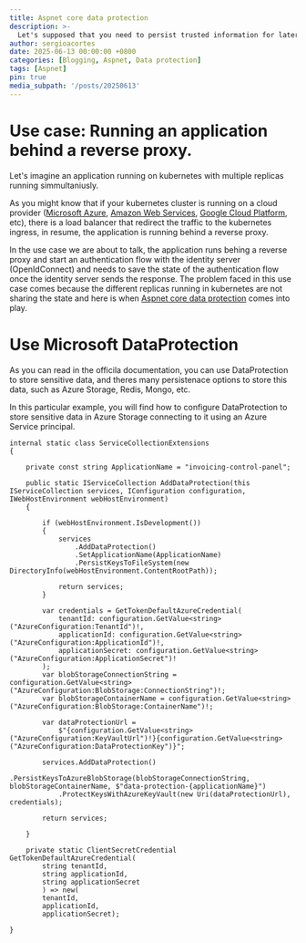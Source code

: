 ```yaml
---
title: Aspnet core data protection
description: >-
  Let's supposed that you need to persist trusted information for later retrieval, but you don't trust the persistence mechanism. In web terms, this might be written as I need to round-trip trusted state via an untrusted client.
author: sergioacortes
date: 2025-06-13 00:00:00 +0800
categories: [Blogging, Aspnet, Data protection]
tags: [Aspnet]
pin: true
media_subpath: '/posts/20250613'
---
```


# Use case: Running an application behind a reverse proxy.

Let's imagine an application running on kubernetes with multiple replicas running simmultaniusly. 

As you might know that if your kubernetes cluster is running on a cloud provider ([Microsoft Azure](https://portal.azure.com/), [Amazon Web Services](https://aws.amazon.com/es/), [Google Cloud Platform](https://cloud.google.com/), etc), there is a load balancer that redirect the traffic to the kubernetes ingress, in resume, the application is running behind a reverse proxy.

In the use case we are about to talk, the application runs behing a reverse proxy and start an authentication flow with the identity server (OpenIdConnect) and needs to save the state of the authentication flow once the identity server sends the response. The problem faced in this use case comes because the different replicas running in kubernetes are not sharing the state and here is when [Aspnet core data protection](https://learn.microsoft.com/en-us/aspnet/core/security/data-protection/introduction?view=aspnetcore-9.0) comes into play.

# Use Microsoft DataProtection

As you can read in the officila documentation, you can use DataProtection to store sensitive data, and theres many persistenace options to store this data, such as Azure Storage, Redis, Mongo, etc.

In this particular example, you will find how to configure DataProtection to store sensitive data in Azure Storage connecting to it using an Azure Service principal.

```
internal static class ServiceCollectionExtensions
{

    private const string ApplicationName = "invoicing-control-panel";
    
    public static IServiceCollection AddDataProtection(this IServiceCollection services, IConfiguration configuration, IWebHostEnvironment webHostEnvironment)
    {

        if (webHostEnvironment.IsDevelopment())
        {
            services
                .AddDataProtection()
                .SetApplicationName(ApplicationName)
                .PersistKeysToFileSystem(new DirectoryInfo(webHostEnvironment.ContentRootPath));

            return services;
        }

        var credentials = GetTokenDefaultAzureCredential(
            tenantId: configuration.GetValue<string>("AzureConfiguration:TenantId")!,
            applicationId: configuration.GetValue<string>("AzureConfiguration:ApplicationId")!,
            applicationSecret: configuration.GetValue<string>("AzureConfiguration:ApplicationSecret")!
        );
        var blobStorageConnectionString = configuration.GetValue<string>("AzureConfiguration:BlobStorage:ConnectionString")!;
        var blobStorageContainerName = configuration.GetValue<string>("AzureConfiguration:BlobStorage:ContainerName")!;

        var dataProtectionUrl =
            $"{configuration.GetValue<string>("AzureConfiguration:KeyVaultUrl")!}{configuration.GetValue<string>("AzureConfiguration:DataProtectionKey")}";

        services.AddDataProtection()
            .PersistKeysToAzureBlobStorage(blobStorageConnectionString, blobStorageContainerName, $"data-protection-{applicationName}")
            .ProtectKeysWithAzureKeyVault(new Uri(dataProtectionUrl), credentials);

        return services;

    }

    private static ClientSecretCredential GetTokenDefaultAzureCredential(
        string tenantId,
        string applicationId,
        string applicationSecret
        ) => new(
        tenantId,
        applicationId,
        applicationSecret);

}
```
 